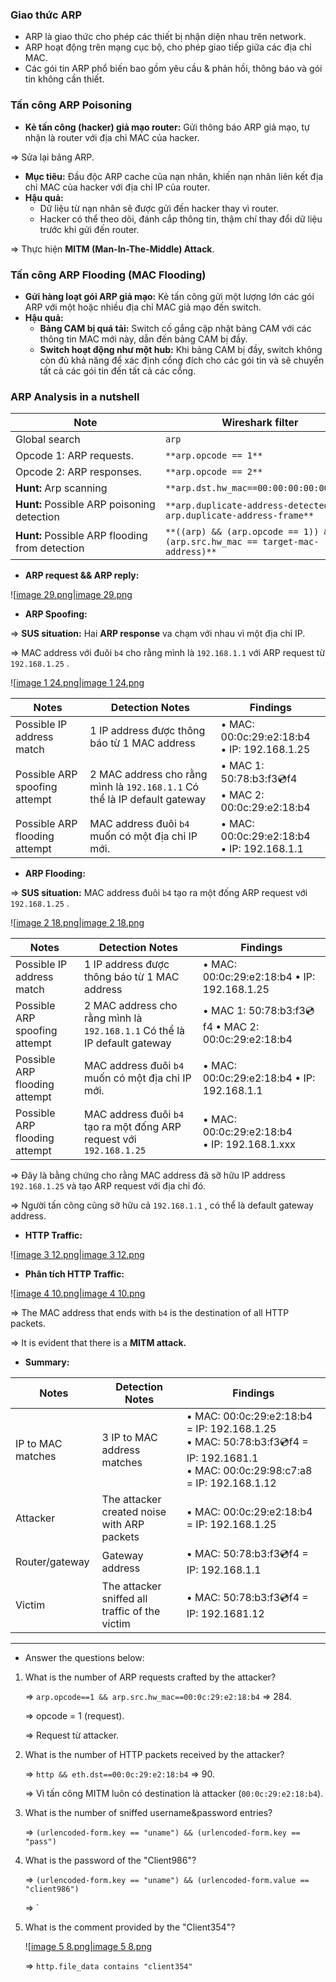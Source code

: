 ### **Giao thức ARP**

- ARP là giao thức cho phép các thiết bị nhận diện nhau trên network.
- ARP hoạt động trên mạng cục bộ, cho phép giao tiếp giữa các địa chỉ MAC.
- Các gói tin ARP phổ biến bao gồm yêu cầu & phản hồi, thông báo và gói tin không cần thiết.

### **Tấn công ARP Poisoning**

- **Kẻ tấn công (hacker) giả mạo router:** Gửi thông báo ARP giả mạo, tự nhận là router với địa chỉ MAC của hacker.

⇒ Sửa lại bảng ARP.

- **Mục tiêu:** Đầu độc ARP cache của nạn nhân, khiến nạn nhân liên kết địa chỉ MAC của hacker với địa chỉ IP của router.
- **Hậu quả:**
    - Dữ liệu từ nạn nhân sẽ được gửi đến hacker thay vì router.
    - Hacker có thể theo dõi, đánh cắp thông tin, thậm chí thay đổi dữ liệu trước khi gửi đến router.

⇒ Thực hiện **MITM (Man-In-The-Middle) Attack**.

### Tấn công ARP Flooding (MAC Flooding)

- **Gửi hàng loạt gói ARP giả mạo:** Kẻ tấn công gửi một lượng lớn các gói ARP với một hoặc nhiều địa chỉ MAC giả mạo đến switch.
- **Hậu quả:**
    - **Bảng CAM bị quá tải:** Switch cố gắng cập nhật bảng CAM với các thông tin MAC mới này, dẫn đến bảng CAM bị đầy.
    - **Switch hoạt động như một hub:** Khi bảng CAM bị đầy, switch không còn đủ khả năng để xác định cổng đích cho các gói tin và sẽ chuyển tất cả các gói tin đến tất cả các cổng.

### ARP Analysis in a nutshell

|Note|Wireshark filter|
|---|---|
|Global search|`arp`|
|Opcode 1: ARP requests.|`**arp.opcode == 1**`|
|Opcode 2: ARP responses.|`**arp.opcode == 2**`|
|**Hunt:** Arp scanning|`**arp.dst.hw_mac==00:00:00:00:00:00**`|
|**Hunt:** Possible ARP poisoning detection|`**arp.duplicate-address-detected or arp.duplicate-address-frame**`|
|**Hunt:** Possible ARP flooding from detection|`**((arp) && (arp.opcode == 1)) && (arp.src.hw_mac == target-mac-address)**`|

- **ARP request && ARP reply:**

![[image 29.png|image 29.png](../../../../Image/image%2029.png)

- **ARP Spoofing:**

⇒ **SUS situation:** Hai **ARP response** va chạm với nhau vì một địa chỉ IP.

⇒ MAC address với đuôi `b4` cho rằng mình là `192.168.1.1` với ARP request từ `192.168.1.25` .

![[image 1 24.png|image 1 24.png](../../../../Image/image%201%2024.png)

|Notes|Detection Notes|Findings|
|---|---|---|
|Possible IP address match|1 IP address được thông báo từ 1 MAC address|• MAC: 00:0c:29:e2:18:b4  <br>• IP: 192.168.1.25|
|Possible ARP spoofing attempt|2 MAC address cho rằng mình là `192.168.1.1` Có thể là IP default gateway|• MAC 1: 50:78:b3:f3:cd:f4  <br>• MAC 2: 00:0c:29:e2:18:b4|
|Possible ARP flooding attempt|MAC address đuôi `b4` muốn có một địa chỉ IP mới.|• MAC: 00:0c:29:e2:18:b4  <br>• IP: 192.168.1.1|

- **ARP Flooding:**

⇒ **SUS situation:** MAC address đuôi `b4` tạo ra một đống ARP request với `192.168.1.25` .

![[image 2 18.png|image 2 18.png](../../../../Image/image%202%2018.png)

|Notes|Detection Notes|Findings|
|---|---|---|
|Possible IP address match|1 IP address được thông báo từ 1 MAC address|• MAC: 00:0c:29:e2:18:b4 • IP: 192.168.1.25|
|Possible ARP spoofing attempt|2 MAC address cho rằng mình là `192.168.1.1` Có thể là IP default gateway|• MAC 1: 50:78:b3:f3:cd:f4 • MAC 2: 00:0c:29:e2:18:b4|
|Possible ARP flooding attempt|MAC address đuôi `b4` muốn có một địa chỉ IP mới.|• MAC: 00:0c:29:e2:18:b4 • IP: 192.168.1.1|
|Possible ARP flooding attempt|MAC address đuôi `b4` tạo ra một đống ARP request với `192.168.1.25`|• MAC: 00:0c:29:e2:18:b4  <br>• IP: 192.168.1.xxx|

⇒ Đây là bằng chứng cho rằng MAC address đã sỡ hữu IP address `192.168.1.25` và tạo ARP request với địa chỉ đó.

⇒ Người tấn công cũng sỡ hữu cả `192.168.1.1` , có thể là default gateway address.

- **HTTP Traffic:**

![[image 3 12.png|image 3 12.png](../../../../Image/image%203%2012.png)

- **Phân tích HTTP Traffic:**

![[image 4 10.png|image 4 10.png](../../../../Image/image%204%2010.png)

⇒ The MAC address that ends with `b4` is the destination of all HTTP packets.

⇒ It is evident that there is a **MITM attack.**

- **Summary:**

|Notes|Detection Notes|Findings|
|---|---|---|
|IP to MAC matches|3 IP to MAC address matches|• MAC: 00:0c:29:e2:18:b4 = IP: 192.168.1.25  <br>• MAC: 50:78:b3:f3:cd:f4 = IP: 192.1681.1  <br>• MAC: 00:0c:29:98:c7:a8 = IP: 192.168.1.12|
|Attacker|The attacker created noise with ARP packets|• MAC: 00:0c:29:e2:18:b4 = IP: 192.168.1.25|
|Router/gateway|Gateway address|• MAC: 50:78:b3:f3:cd:f4 = IP: 192.168.1.1|
|Victim|The attacker sniffed all traffic of the victim|• MAC: 50:78:b3:f3:cd:f4 = IP: 192.1681.12|

---

- Answer the questions below:

1. What is the number of ARP requests crafted by the attacker?
    
    ⇒ `arp.opcode==1 && arp.src.hw_mac==00:0c:29:e2:18:b4` ⇒ 284.
    
    ⇒ opcode = 1 (request).
    
    ⇒ Request từ attacker.
    
2. What is the number of HTTP packets received by the attacker?
    
    ⇒ `http && eth.dst==00:0c:29:e2:18:b4` ⇒ 90.
    
    ⇒ Vì tấn công MITM luôn có destination là attacker (`00:0c:29:e2:18:b4`).
    
3. What is the number of sniffed username&password entries?
    
    ⇒ `(urlencoded-form.key == "uname") && (urlencoded-form.key == "pass")`
    
4. What is the password of the "Client986"?
    
    ⇒ `(urlencoded-form.key == "uname") && (urlencoded-form.value == "client986")`
    
    ⇒ `
    
5. What is the comment provided by the "Client354"?
    
    ![[image 5 8.png|image 5 8.png](../../../../Image/image%205%208.png)
    
    ⇒ `http.file_data contains "client354"`